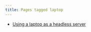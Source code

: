```yaml
---
title: Pages tagged laptop
---
```


- [Using a laptop as a headless server](/notes/laptop-server.html)
